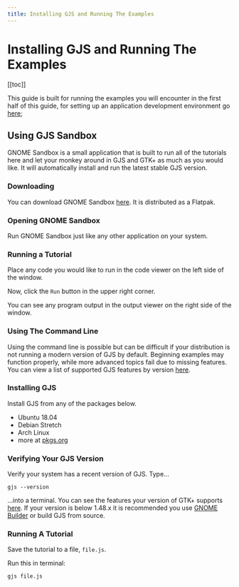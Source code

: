 ```yaml
---
title: Installing GJS and Running The Examples
---
```


# Installing GJS and Running The Examples

[[toc]]

This guide is built for running the examples you will encounter in the first half of this guide, for setting up an application development environment go [here]();

## Using GJS Sandbox

GNOME Sandbox is a small application that is built to run all of the tutorials here and let your monkey around in GJS and GTK+ as much as you would like. It will automatically install and run the latest stable GJS version.

### Downloading

You can download GNOME Sandbox [here](). It is distributed as a Flatpak.

### Opening GNOME Sandbox

Run GNOME Sandbox just like any other application on your system.

### Running a Tutorial

Place any code you would like to run in the code viewer on the left side of the window.

Now, click the `Run` button in the upper right corner.

You can see any program output in the output viewer on the right side of the window.
  
### Using The Command Line

Using the command line is possible but can be difficult if your distribution is not running a modern version of GJS by default. Beginning examples may function properly, while more advanced topics fail due to missing features. You can view a list of supported GJS features by version [here]().

### Installing GJS

Install GJS from any of the packages below.

- Ubuntu 18.04
- Debian Stretch
- Arch Linux
- more at [pkgs.org]()

### Verifying Your GJS Version
Verify your system has a recent version of GJS. Type...

    gjs --version
    
...into a terminal. You can see the features your version of GTK+ supports [here](). If your version is below 1.48.x it is recommended you use [GNOME Builder]() or build GJS from source.

### Running A Tutorial

Save the tutorial to a file, `file.js`.

Run this in terminal:
    
    gjs file.js









